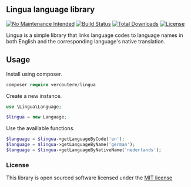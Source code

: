 ## Lingua language library

[![No Maintenance Intended](http://unmaintained.tech/badge.svg)](http://unmaintained.tech/)
[![Build Status](https://travis-ci.org/Vercoutere/Lingua.svg)](https://travis-ci.org/Vercoutere/Lingua)
[![Total Downloads](https://poser.pugx.org/vercoutere/lingua/downloads)](https://packagist.org/packages/vercoutere/lingua)
[![License](https://poser.pugx.org/vercoutere/lingua/license)](https://packagist.org/packages/vercoutere/lingua)

Lingua is a simple library that links language codes to language names in both English and the corresponding language's native translation.

## Usage

Install using composer.

```php
composer require vercoutere/lingua
```

Create a new instance.

```php
use \Lingua\Language;

$lingua = new Language;
```

Use the availlable functions.

```php
$language = $lingua->getLanguageByCode('en');
$language = $lingua->getLanguageByName('german');
$language = $lingua->getLanguageByNativeName('nederlands');
```

### License

This library is open sourced software licensed under the [MIT license](http://opensource.org/licenses/MIT)
